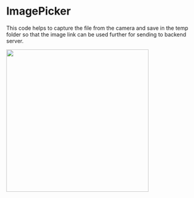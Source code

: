 # ImagePicker
 
 This code helps to capture the file from the camera and save in the temp folder so that the image link can be used further for sending to backend server.
 
 <img src="https://github.com/kauramanp/CameraImagePicker/blob/main/screen%20Recording/screenrecording.gif" width="375px" heigh="667px"/>

